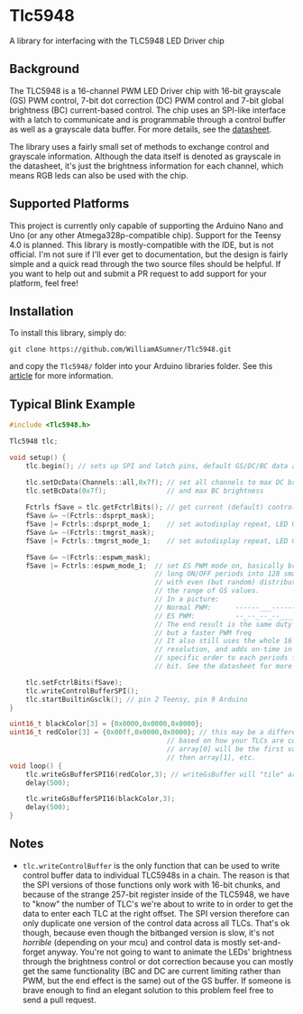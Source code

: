 # Tlc5948

A library for interfacing with the TLC5948 LED Driver chip

## Background
The TLC5948 is a 16-channel PWM LED Driver chip with 16-bit grayscale (GS) PWM control, 7-bit dot correction (DC) PWM control and 7-bit global brightness (BC) current-based control. The chip uses an SPI-like interface with a latch to communicate and is programmable through a control buffer as well as a grayscale data buffer. For more details, see the [datasheet](https://www.ti.com/lit/ds/symlink/tlc5948a.pdf?ts=1617988879463&ref_url=https%253A%252F%252Fwww.ti.com%252Fproduct%252FTLC5948A).

The library uses a fairly small set of methods to exchange control and grayscale information. Although the data itself is denoted as grayscale in the datasheet, it's just the brightness information for each channel, which means RGB leds can also be used with the chip.

## Supported Platforms
This project is currently only capable of supporting the Arduino Nano and Uno (or any other Atmega328p-compatible chip). Support for the Teensy 4.0 is planned. This library is mostly-compatible with the IDE, but is not official. I'm not sure if I'll ever get to documentation, but the design is fairly simple and a quick read through the two source files should be helpful. If you want to help out and submit a PR request to add support for your platform, feel free!

## Installation
To install this library, simply do:
```
git clone https://github.com/WilliamASumner/Tlc5948.git
```
and copy the `Tlc5948/` folder into your Arduino libraries folder. See this [article](https://www.arduino.cc/en/guide/libraries) for more information.

## Typical Blink Example
```c++
#include <Tlc5948.h>

Tlc5948 tlc;

void setup() {
    tlc.begin(); // sets up SPI and latch pins, default GS/DC/BC data and Func Ctrl bits, no data is sent

    tlc.setDcData(Channels::all,0x7f); // set all channels to max DC brightness
    tlc.setBcData(0x7f);               // and max BC brightness
 
    Fctrls fSave = tlc.getFctrlBits(); // get current (default) control settings
    fSave &= ~(Fctrls::dsprpt_mask);
    fSave |= Fctrls::dsprpt_mode_1;    // set autodisplay repeat, LED GS data will repeatedly be used
    fSave &= ~(Fctrls::tmgrst_mask);
    fSave |= Fctrls::tmgrst_mode_1;    // set autodisplay repeat, LED GS data will repeatedly be used

    fSave &= ~(Fctrls::espwm_mask);
    fSave |= Fctrls::espwm_mode_1;  // set ES PWM mode on, basically breaks up
                                    // long ON/OFF periods into 128 smaller segments
                                    // with even (but random) distribution across
                                    // the range of GS values.
                                    // In a picture: 
                                    // Normal PWM:      ------___------___------___
                                    // ES PWM:          --_--_--_--____--_--_--_--_
                                    // The end result is the same duty cycle,
                                    // but a faster PWM freq
                                    // It also still uses the whole 16 bit
                                    // resolution, and adds on-time in a
                                    // specific order to each periods for each
                                    // bit. See the datasheet for more detail.

    tlc.setFctrlBits(fSave);
    tlc.writeControlBufferSPI();
    tlc.startBuiltinGsclk(); // pin 2 Teensy, pin 9 Arduino
}

uint16_t blackColor[3] = {0x0000,0x0000,0x0000};
uint16_t redColor[3] = {0x00ff,0x0000,0x0000}; // this may be a different color
                                       // based on how your TLCs are connected.
                                       // array[0] will be the first value sent,
                                       // then array[1], etc.
void loop() {
    tlc.writeGsBufferSPI16(redColor,3); // writeGsBuffer will "tile" array across all channels of TLCs specified at the tlc.begin()
    delay(500);

    tlc.writeGsBufferSPI16(blackColor,3);
    delay(500);
}

```

## Notes
* `tlc.writeControlBuffer` is the only function that can be used to write control buffer data to individual TLC5948s in a chain. The reason is that the SPI versions of those functions only work with 16-bit chunks, and because of the strange 257-bit register inside of the TLC5948, we have to "know" the number of TLC's we're about to write to in order to get the data to enter each TLC at the right offset. The SPI version therefore can only duplicate one version of the control data across all TLCs. That's ok though, because even though the bitbanged version is slow, it's not *horrible* (depending on your mcu) and control data is mostly set-and-forget anyway. You're not going to want to animate the LEDs' brightness through the brightness control or dot correction because you can mostly get the same functionality (BC and DC are current limiting rather than PWM, but the end effect is the same) out of the GS buffer. If someone is brave enough to find an elegant solution to this problem feel free to send a pull request.

